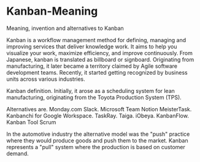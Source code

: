# Kanban-Meaning

Meaning, invention and alternatives to Kanban

Kanban is a workflow management method for defining, managing and improving services that deliver
knowledge work. It aims to help you visualize your work, maximize efficiency, and improve continuously. 
From Japanese, kanban is translated as billboard or signboard. Originating from manufacturing, it later 
became a territory claimed by Agile software development teams. Recently, it started getting recognized 
by business units across various industries.

Kanban definition. Initially, it arose as a scheduling system for lean manufacturing, originating from the 
Toyota Production System (TPS). 

Alternatives are.
Monday.com
Slack. 
Microsoft Team Notion
MeisterTask.
Kanbanchi for Google Workspace.
TaskRay.
Taiga.
iObeya.
KanbanFlow.
Kanban Tool
Scrum

In the automotive industry the alternative model was the "push" practice where they would produce goods and push them to the market. Kanban represents a "pull" system where the production is based on customer demand.
